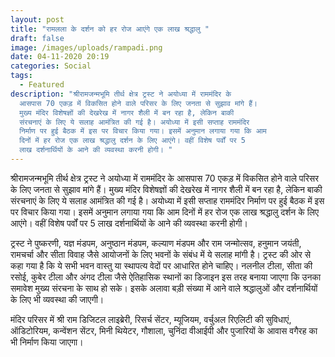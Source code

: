 ```yaml
---
layout: post
title: "रामलला के दर्शन को हर रोज आएंगे एक लाख श्रद्धालु "
draft: false
image: /images/uploads/rampadi.png
date: 04-11-2020 20:19
categories: Social
tags:
  - Featured
description: "श्रीरामजन्‍मभूमि तीर्थ क्षेत्र ट्रस्‍ट ने अयोध्‍या में राममंदिर के
  आसपास 70 एकड़ में विकसित होने वाले परिसर के लिए जनता से सुझाव मांगे हैं।
  मुख्‍य मंदिर विशेषज्ञों की देखरेख में नागर शैली में बन रहा है, लेकिन बाकी
  संरचनाएं के लिए ये सलाह आमंत्रित की गई है। अयोध्‍या में इसी सप्‍ताह राममंदिर
  निर्माण पर हुई बैठक में इस पर विचार किया गया। इसमें अनुमान लगाया गया कि आम
  दिनों में हर रोज एक लाख श्रद्धालु दर्शन के लिए आएंगे। वहीं विशेष पर्वों पर 5
  लाख दर्शनार्थियों के आने की व्‍यवस्‍था करनी होगी। "
---
```

श्रीरामजन्‍मभूमि तीर्थ क्षेत्र ट्रस्‍ट ने अयोध्‍या में राममंदिर के आसपास 70 एकड़ में विकसित होने वाले परिसर के लिए जनता से सुझाव मांगे हैं। मुख्‍य मंदिर विशेषज्ञों की देखरेख में नागर शैली में बन रहा है, लेकिन बाकी संरचनाएं के लिए ये सलाह आमंत्रित की गई है। अयोध्‍या में इसी सप्‍ताह राममंदिर निर्माण पर हुई बैठक में इस पर विचार किया गया। इसमें अनुमान लगाया गया कि आम दिनों में हर रोज एक लाख श्रद्धालु दर्शन के लिए आएंगे। वहीं विशेष पर्वों पर 5 लाख दर्शनार्थियों के आने की व्‍यवस्‍था करनी होगी। 

ट्रस्‍ट ने पुष्‍करणी, यज्ञ मंडपम, अनुष्‍ठान मंडपम, कल्‍याण मंडपम और राम जन्‍मोत्‍सव, हनुमान जयंती, रामचर्चा और सीता विवाह जैसे आयोजनों के लिए भवनों के संबंध में ये सलाह मांगी है। ट्रस्‍ट की ओर से कहा गया है कि ये सभी भवन वास्‍तु या स्‍थापत्‍य वेदों पर आध‍ार‍ित होने चाहिए। नलनील टीला, सीता की रसोई, कुबेर टीला और अंगद टीला जैसे ऐतिहासिक स्‍थानों का डिजाइन इस तरह बनाया जाएगा कि उनका समावेश मुख्‍य संरचना के साथ हो सके। इसके अलावा बड़ी संख्‍या में आने वाले श्रद्धालुओं और दर्शनार्थियों के लिए भी व्‍यवस्‍था की जाएगी। 

मंदिर परिसर में श्री राम डिजिटल लाइब्रेरी, रिसर्च सेंटर, म्‍यूजियम, वर्चुअल रिएलिटी की सुविधाएं, ऑडिटोरियम, कन्‍वेंशन सेंटर, मिनी थियेटर, गौशाला, चुनिंदा वीआईपी और पुजारियों के आवास वगैरह का भी निर्माण किया जाएगा।